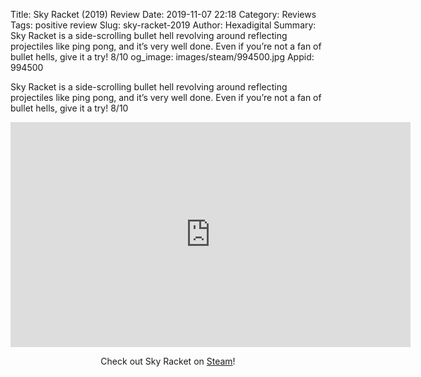 Title: Sky Racket (2019) Review
Date: 2019-11-07 22:18
Category: Reviews
Tags: positive review
Slug: sky-racket-2019
Author: Hexadigital
Summary: Sky Racket is a side-scrolling bullet hell revolving around reflecting projectiles like ping pong, and it’s very well done. Even if you’re not a fan of bullet hells, give it a try! 8/10
og_image: images/steam/994500.jpg
Appid: 994500

Sky Racket is a side-scrolling bullet hell revolving around reflecting projectiles like ping pong, and it’s very well done. Even if you’re not a fan of bullet hells, give it a try! 8/10

<center><iframe src="https://www.youtube.com/embed/nqGWO8xt924?feature=oembed" allow="accelerometer; autoplay; encrypted-media; gyroscope; picture-in-picture" width="640" height="360" frameborder="0"></iframe>

Check out Sky Racket on [Steam](https://store.steampowered.com/app/994500/?curator_clanid=34633900)!</center>
